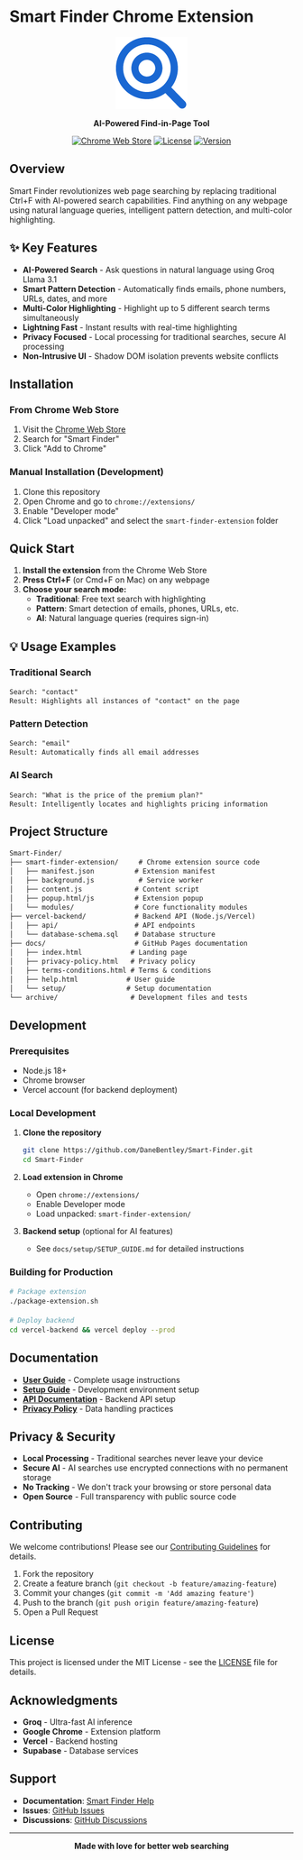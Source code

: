 # Smart Finder Chrome Extension

<div align="center">
  <img src="smart-finder-extension/icon128.png" alt="Smart Finder Logo" width="128" height="128">
  
  **AI-Powered Find-in-Page Tool**
  
  [![Chrome Web Store](https://img.shields.io/badge/Chrome-Web%20Store-blue?logo=google-chrome)](https://chrome.google.com/webstore)
  [![License](https://img.shields.io/badge/License-MIT-green.svg)](LICENSE)
  [![Version](https://img.shields.io/badge/Version-1.1.0-brightgreen.svg)](https://github.com/DaneBentley/Smart-Finder/releases)
</div>

## Overview

Smart Finder revolutionizes web page searching by replacing traditional Ctrl+F with AI-powered search capabilities. Find anything on any webpage using natural language queries, intelligent pattern detection, and multi-color highlighting.

## ✨ Key Features

- **AI-Powered Search** - Ask questions in natural language using Groq Llama 3.1
- **Smart Pattern Detection** - Automatically finds emails, phone numbers, URLs, dates, and more
- **Multi-Color Highlighting** - Highlight up to 5 different search terms simultaneously
- **Lightning Fast** - Instant results with real-time highlighting
- **Privacy Focused** - Local processing for traditional searches, secure AI processing
- **Non-Intrusive UI** - Shadow DOM isolation prevents website conflicts

## Installation

### From Chrome Web Store
1. Visit the [Chrome Web Store](https://chrome.google.com/webstore)
2. Search for "Smart Finder"
3. Click "Add to Chrome"

### Manual Installation (Development)
1. Clone this repository
2. Open Chrome and go to `chrome://extensions/`
3. Enable "Developer mode"
4. Click "Load unpacked" and select the `smart-finder-extension` folder

## Quick Start

1. **Install the extension** from the Chrome Web Store
2. **Press Ctrl+F** (or Cmd+F on Mac) on any webpage
3. **Choose your search mode:**
   - **Traditional**: Free text search with highlighting
   - **Pattern**: Smart detection of emails, phones, URLs, etc.
   - **AI**: Natural language queries (requires sign-in)

## 💡 Usage Examples

### Traditional Search
```
Search: "contact"
Result: Highlights all instances of "contact" on the page
```

### Pattern Detection
```
Search: "email"
Result: Automatically finds all email addresses
```

### AI Search
```
Search: "What is the price of the premium plan?"
Result: Intelligently locates and highlights pricing information
```

## Project Structure

```
Smart-Finder/
├── smart-finder-extension/     # Chrome extension source code
│   ├── manifest.json          # Extension manifest
│   ├── background.js           # Service worker
│   ├── content.js             # Content script
│   ├── popup.html/js          # Extension popup
│   └── modules/               # Core functionality modules
├── vercel-backend/            # Backend API (Node.js/Vercel)
│   ├── api/                   # API endpoints
│   └── database-schema.sql    # Database structure
├── docs/                      # GitHub Pages documentation
│   ├── index.html            # Landing page
│   ├── privacy-policy.html   # Privacy policy
│   ├── terms-conditions.html # Terms & conditions
│   ├── help.html            # User guide
│   └── setup/               # Setup documentation
└── archive/                  # Development files and tests
```

## Development

### Prerequisites
- Node.js 18+
- Chrome browser
- Vercel account (for backend deployment)

### Local Development
1. **Clone the repository**
   ```bash
   git clone https://github.com/DaneBentley/Smart-Finder.git
   cd Smart-Finder
   ```

2. **Load extension in Chrome**
   - Open `chrome://extensions/`
   - Enable Developer mode
   - Load unpacked: `smart-finder-extension/`

3. **Backend setup** (optional for AI features)
   - See `docs/setup/SETUP_GUIDE.md` for detailed instructions

### Building for Production
```bash
# Package extension
./package-extension.sh

# Deploy backend
cd vercel-backend && vercel deploy --prod
```

## Documentation

- **[User Guide](https://danebentley.github.io/Smart-Finder/help.html)** - Complete usage instructions
- **[Setup Guide](docs/setup/SETUP_GUIDE.md)** - Development environment setup
- **[API Documentation](docs/setup/AI_SETUP_GUIDE.md)** - Backend API setup
- **[Privacy Policy](https://danebentley.github.io/Smart-Finder/privacy-policy.html)** - Data handling practices

## Privacy & Security

- **Local Processing** - Traditional searches never leave your device
- **Secure AI** - AI searches use encrypted connections with no permanent storage
- **No Tracking** - We don't track your browsing or store personal data
- **Open Source** - Full transparency with public source code

## Contributing

We welcome contributions! Please see our [Contributing Guidelines](CONTRIBUTING.md) for details.

1. Fork the repository
2. Create a feature branch (`git checkout -b feature/amazing-feature`)
3. Commit your changes (`git commit -m 'Add amazing feature'`)
4. Push to the branch (`git push origin feature/amazing-feature`)
5. Open a Pull Request

## License

This project is licensed under the MIT License - see the [LICENSE](LICENSE) file for details.

## Acknowledgments

- **Groq** - Ultra-fast AI inference
- **Google Chrome** - Extension platform
- **Vercel** - Backend hosting
- **Supabase** - Database services

## Support

- **Documentation**: [Smart Finder Help](https://danebentley.github.io/Smart-Finder/help.html)
- **Issues**: [GitHub Issues](https://github.com/DaneBentley/Smart-Finder/issues)
- **Discussions**: [GitHub Discussions](https://github.com/DaneBentley/Smart-Finder/discussions)

---

<div align="center">
  <strong>Made with love for better web searching</strong>
</div> 